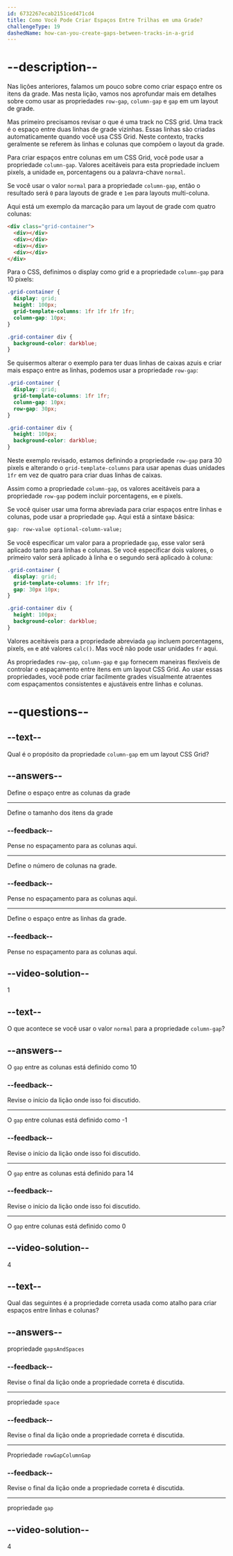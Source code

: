 ```yaml
---
id: 6732267ecab2151ced471cd4
title: Como Você Pode Criar Espaços Entre Trilhas em uma Grade?
challengeType: 19
dashedName: how-can-you-create-gaps-between-tracks-in-a-grid
---
```


# --description--

Nas lições anteriores, falamos um pouco sobre como criar espaço entre os itens da grade. Mas nesta lição, vamos nos aprofundar mais em detalhes sobre como usar as propriedades `row-gap`, `column-gap` e `gap` em um layout de grade.

Mas primeiro precisamos revisar o que é uma track no CSS grid. Uma track é o espaço entre duas linhas de grade vizinhas. Essas linhas são criadas automaticamente quando você usa CSS Grid. Neste contexto, tracks geralmente se referem às linhas e colunas que compõem o layout da grade.

Para criar espaços entre colunas em um CSS Grid, você pode usar a propriedade `column-gap`. Valores aceitáveis para esta propriedade incluem pixels, a unidade `em`, porcentagens ou a palavra-chave `normal`.

Se você usar o valor `normal` para a propriedade `column-gap`, então o resultado será `0` para layouts de grade e `1em` para layouts multi-coluna.

Aqui está um exemplo da marcação para um layout de grade com quatro colunas:

```html
<div class="grid-container">
  <div></div>
  <div></div>
  <div></div>
  <div></div>
</div>
```

Para o CSS, definimos o display como grid e a propriedade `column-gap` para 10 pixels:

```css
.grid-container {
  display: grid;
  height: 100px;
  grid-template-columns: 1fr 1fr 1fr 1fr;
  column-gap: 10px;
}

.grid-container div {
  background-color: darkblue;
}
```

Se quisermos alterar o exemplo para ter duas linhas de caixas azuis e criar mais espaço entre as linhas, podemos usar a propriedade `row-gap`:

```css
.grid-container {
  display: grid;
  grid-template-columns: 1fr 1fr;
  column-gap: 10px;
  row-gap: 30px;
}

.grid-container div {
  height: 100px;
  background-color: darkblue;
}
```

Neste exemplo revisado, estamos definindo a propriedade `row-gap` para 30 pixels e alterando o `grid-template-columns` para usar apenas duas unidades `1fr` em vez de quatro para criar duas linhas de caixas.

Assim como a propriedade `column-gap`, os valores aceitáveis para a propriedade `row-gap` podem incluir porcentagens, `em` e pixels.

Se você quiser usar uma forma abreviada para criar espaços entre linhas e colunas, pode usar a propriedade `gap`. Aqui está a sintaxe básica:

```css
gap: row-value optional-column-value;
```

Se você especificar um valor para a propriedade `gap`, esse valor será aplicado tanto para linhas e colunas. Se você especificar dois valores, o primeiro valor será aplicado à linha e o segundo será aplicado à coluna:

```css
.grid-container {
  display: grid;
  grid-template-columns: 1fr 1fr;
  gap: 30px 10px;
}

.grid-container div {
  height: 100px;
  background-color: darkblue;
}
```

Valores aceitáveis para a propriedade abreviada `gap` incluem porcentagens, pixels, `em` e até valores `calc()`. Mas você não pode usar unidades `fr` aqui.

As propriedades `row-gap`, `column-gap` e `gap` fornecem maneiras flexíveis de controlar o espaçamento entre itens em um layout CSS Grid. Ao usar essas propriedades, você pode criar facilmente grades visualmente atraentes com espaçamentos consistentes e ajustáveis entre linhas e colunas.

# --questions--

## --text--

Qual é o propósito da propriedade `column-gap` em um layout CSS Grid?

## --answers--

Define o espaço entre as colunas da grade

---

Define o tamanho dos itens da grade

### --feedback--

Pense no espaçamento para as colunas aqui.

---

Define o número de colunas na grade.

### --feedback--

Pense no espaçamento para as colunas aqui.

---

Define o espaço entre as linhas da grade.

### --feedback--

Pense no espaçamento para as colunas aqui.

## --video-solution--

1

## --text--

O que acontece se você usar o valor `normal` para a propriedade `column-gap`?

## --answers--

O `gap` entre as colunas está definido como 10

### --feedback--

Revise o início da lição onde isso foi discutido.

---

O `gap` entre colunas está definido como -1

### --feedback--

Revise o início da lição onde isso foi discutido.

---

O `gap` entre as colunas está definido para 14

### --feedback--

Revise o início da lição onde isso foi discutido.

---

O `gap` entre colunas está definido como 0

## --video-solution--

4

## --text--

Qual das seguintes é a propriedade correta usada como atalho para criar espaços entre linhas e colunas?

## --answers--

propriedade `gapsAndSpaces`

### --feedback--

Revise o final da lição onde a propriedade correta é discutida.

---

propriedade `space`

### --feedback--

Revise o final da lição onde a propriedade correta é discutida.

---

Propriedade `rowGapColumnGap`

### --feedback--

Revise o final da lição onde a propriedade correta é discutida.

---

propriedade `gap`

## --video-solution--

4
